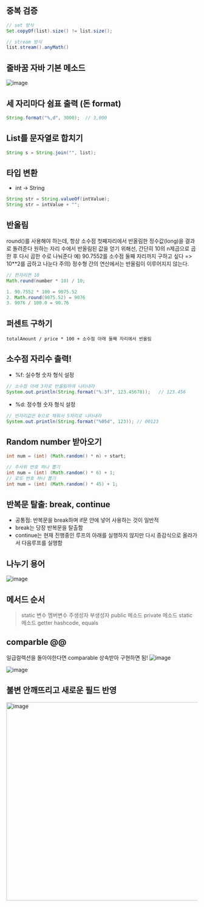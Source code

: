 ## 중복 검증

```java
// set 방식
Set.copyOf(list).size() != list.size();

// stream 방식
list.stream().anyMath()
```
## 줄바꿈 자바 기본 메소드
![image](https://github.com/skylar1220/wootech-final-test-study/assets/110809927/e42d999c-280f-410e-b72f-4fd4e9056b18)


## 세 자리마다 쉼표 출력 (돈 format)
```java
String.format("%,d", 3000);  // 3,000
```

## List를 문자열로 합치기
```java
String s = String.join("", list);
```

## 타입 변환
- int → String
```java
String str = String.valueOf(intValue);
String str = intValue + "";
```

## 반올림
round()를 사용해야 하는데, 항상 소수점 첫째자리에서 반올림한 정수값(long)을 결과로 돌려준다
원하는 자리 수에서 반올림된 값을 얻기 위해선, 간단히 10의 n제곱으로 곱한 후 다시 곱한 수로 나눠준다
예) 90.7552를 소수점 둘째 자리까지 구하고 싶다 => 10**2를 곱하고 나눈다
주의) 정수형 간의 연산에서는 반올림이 이루어지지 않는다.
```java
// 한자리면 10
Math.round(number * 10) / 10;

1. 90.7552 * 100 = 9075.52
2. Math.round(9075.52) = 9076
3. 9076 / 100.0 = 90.76
```

## 퍼센트 구하기 
`totalAmount / price * 100 + 소수점 아래 둘째 자리에서 반올림`

## 소수점 자리수 출력!
- %f: 실수형 숫자 형식 설정
```java
// 소수점 아래 3자로 반올림하여 나타내라
System.out.println(String.format("%.3f", 123.45678));	// 123.456
```
- %d: 정수형 숫자 형식 설정
```java
// 빈자리값은 0으로 채워서 5자리로 나타내라
System.out.println(String.format("%05d", 123));	// 00123
```

## Random number 받아오기
```java
int num = (int) (Math.random() * n) + start;

// 주사위 번호 하나 뽑기
int num = (int) (Math.random() * 6) + 1;
// 로또 번호 하나 뽑기
int num = (int) (Math.random() * 45) + 1;
```

## 반복문 탈출: break, continue
- 공통점: 반복문을 break하며 if문 안에 넣어 사용하는 것이 일반적
- break는 당장 반복문을 탈출함
- continue는 현재 진행중인 루프의 아래를 실행하지 않지만 다시 증감식으로 올라가서 다음루프를 실행함


## 나누기 용어
![image](https://github.com/skylar1220/wootech-final-test-study/assets/110809927/5293c2fe-697e-4661-b66e-6b8e629d005c)

## 메서드 순서
> static 변수
> 멤버변수
> 주생성자
> 부생성자
> public 메소드
> private 메소드
> static 메소드
> getter 
> hashcode, equals

## comparble @@
일급컬렉션을 돌아야한다면 comparable 상속받아 구현하면 됨!
![image](https://github.com/skylar1220/wootech-final-test-study/assets/110809927/d6983cb2-2304-4d5c-9b7c-0008d4b45855)

![image](https://github.com/skylar1220/wootech-final-test-study/assets/110809927/874f06d9-0173-44df-9a80-7b3e468b793d)


## 불변 안깨뜨리고 새로운 필드 반영
<img width="523" alt="image" src="https://github.com/skylar1220/wootech-final-test-study/assets/110809927/4616b4aa-2fb3-46c7-9453-2363d9897fe1">

